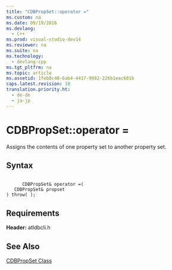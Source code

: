 ```yaml
---
title: "CDBPropSet::operator ="
ms.custom: na
ms.date: 09/19/2016
ms.devlang: 
  - C++
ms.prod: visual-studio-dev14
ms.reviewer: na
ms.suite: na
ms.technology: 
  - devlang-cpp
ms.tgt_pltfrm: na
ms.topic: article
ms.assetid: 1feb8c48-6ab4-4417-9982-226b1eac681b
caps.latest.revision: 10
translation.priority.ht: 
  - de-de
  - ja-jp
---
```

# CDBPropSet::operator =
Assigns the contents of one property set to another property set.  
  
## Syntax  
  
```  
  
      CDBPropSet& operator =(   
   CDBPropSet& propset    
) throw( );  
```  
  
## Requirements  
 **Header:** atldbcli.h  
  
## See Also  
 [CDBPropSet Class](../vs140/CDBPropSet-Class.md)